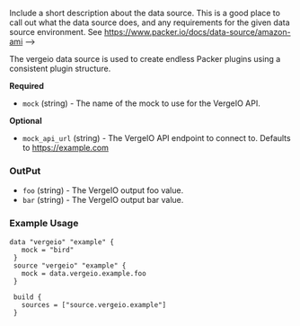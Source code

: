 Include a short description about the data source. This is a good place
to call out what the data source does, and any requirements for the given
data source environment. See https://www.packer.io/docs/data-source/amazon-ami
-->

The vergeio data source is used to create endless Packer plugins using
a consistent plugin structure.

<!-- Data source Configuration Fields -->

**Required**

- `mock` (string) - The name of the mock to use for the VergeIO API.

<!--
  Optional Configuration Fields

  Configuration options that are not required or have reasonable defaults
  should be listed under the optionals section. Defaults values should be
  noted in the description of the field
-->

**Optional**

- `mock_api_url` (string) - The VergeIO API endpoint to connect to.
  Defaults to https://example.com

<!--
  A basic example on the usage of the data source. Multiple examples
  can be provided to highlight various build configurations.

-->

### OutPut

- `foo` (string) - The VergeIO output foo value.
- `bar` (string) - The VergeIO output bar value.

<!--
  A basic example on the usage of the data source. Multiple examples
  can be provided to highlight various build configurations.

-->

### Example Usage

```hcl
data "vergeio" "example" {
   mock = "bird"
 }
 source "vergeio" "example" {
   mock = data.vergeio.example.foo
 }

 build {
   sources = ["source.vergeio.example"]
 }
```
